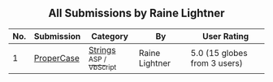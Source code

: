 ﻿<div align="center">

## All Submissions by Raine Lightner

</div>

No.  | Submission | Category | By   | User Rating
---- | ---------- | -------- | ---- | -----------
1 | [ProperCase<br />](https://github.com/Planet-Source-Code/raine-lightner-propercase__4-6009) | [Strings<br /><sup>ASP / VbScript</sup>](../ByCategory/strings__4-26.md) | Raine Lightner | 5.0 (15 globes from 3 users)
